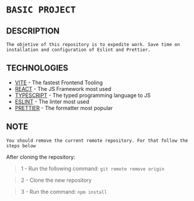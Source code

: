 # `BASIC PROJECT`

## DESCRIPTION

`The objetive of this repository is to expedite work. Save time on installation and configuration of Eslint and Prettier.`

## TECHNOLOGIES

* [VITE](https://vitejs.dev/) - The fastest Frontend Tooling
* [REACT](<https://es.reactjs.org/>) - The JS Framework most used
* [TYPESCRIPT](<https://www.typescriptlang.org/>) - The typed programming language to JS
* [ESLINT](<https://eslint.org/>) - The linter most used
* [PRETTIER](<https://prettier.io/>) - The formatter most popular

## NOTE

`You should remove the current remote repository. For that follow the steps below`

After cloning the repository:

>1 - Run the following command: `git remote remove origin`

>2 - Clone the new repository

>3 - Run the command: `npm install`